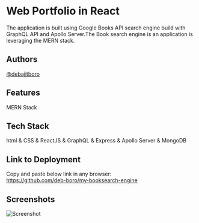 # Web Portfolio in React

The application is built using Google Books API search engine build with GraphQL API and Apollo Server.The Book search engine is an application is leveraging the MERN stack.

## Authors

[@debajitboro](https://www.github.com/deb-boro)

## Features

MERN Stack

## Tech Stack

html & CSS & ReactJS & GraphQL & Express & Apollo Server & MongoDB

## Link to Deployment

Copy and paste below link in any browser:  
https://github.com/deb-boro/my-booksearch-engine

## Screenshots

![Screenshot](https://user-images.githubusercontent.com/100662344/193510287-7543b40f-4bc4-4347-ac06-327677df7e69.png)
